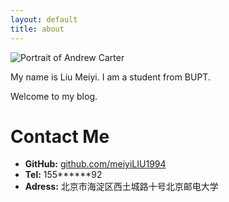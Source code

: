 ```yaml
---
layout: default
title: about
---
```


<span id="about-portrait"><img src="images/about-portrait.jpg" alt="Portrait of Andrew Carter" /></span>

My name is Liu Meiyi. I am a student from BUPT.

Welcome to my blog.



# Contact Me

* **GitHub:** [github.com/meiyiLIU1994](http://github.com/meiyiLIU1994)
* **Tel:** 155******92
* **Adress:** 北京市海淀区西土城路十号北京邮电大学
